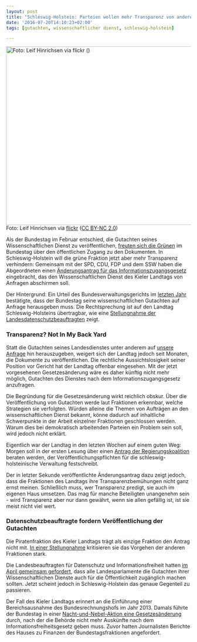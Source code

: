 ```yaml
---
layout: post
title: "Schleswig-Holstein: Parteien wollen mehr Transparenz von anderen und weniger von sich"
date: '2016-07-20T14:10:23+02:00'
tags: [gutachten, wissenschaftlicher dienst, schleswig-holstein]

---
```


<a href="https://netzpolitik.org/wp-upload/2016/07/15084392262_9522c96b18_k.jpg"><img src="https://netzpolitik.org/wp-upload/2016/07/15084392262_9522c96b18_k-730x487.jpg" alt="Foto: Leif Hinrichsen via flickr ()" width="730" height="487" class="size-large wp-image-127112" /></a> 
<br>Foto: Leif Hinrichsen via <a href="https://www.flickr.com/photos/leifhinrichsen/15084392262/">flickr</a> (<a href="https://creativecommons.org/licenses/by-nc/2.0/">CC BY-NC 2.0</a>)

Als der Bundestag im Februar entschied, die Gutachten seines Wissenschaftlichen Dienst zu veröffentlichen, <a href="https://gruen-digital.de/2016/02/bundestag-macht-gutachten-des-wissenschaftlichen-dienstes-kuenftig-allen-interessierten-zugaenglich/">freuten sich die Grünen</a> im Bundestag über den öffentlichen Zugang zu den Dokumenten. In Schleswig-Holstein will die grüne Fraktion jetzt aber mehr Transparenz verhindern: Gemeinsam mit der SPD, CDU, FDP und dem SSW haben die Abgeordneten einen <a href="http://www.landtag.ltsh.de/infothek/wahl18/drucks/4400/drucksache-18-4465.pdf">Änderungsantrag für das Informationszugangsgesetz</a> eingebracht, das den Wissenschaftlichen Dienst des Kieler Landtags von Anfragen abschirmen soll.

Der Hintergrund: Ein Urteil des Bundesverwaltungsgerichts im <a href="http://blog.fragdenstaat.de/post/122414608942/bundestag-muss-zugang-zu-dokumenten-des">letzten Jahr</a> bestätigte, dass der Bundestag seine wissenschaftlichen Gutachten auf Anfrage herausgeben muss. Die Rechtsprechung ist auf den Landtag Schleswig-Holsteins übertragbar, wie eine <a href="https://fragdenstaat.de/anfrage/wissenschaftliche-dienste-des-landtages-3/#nachricht-44637">Stellungnahme der Landesdatenschutzbeauftragten</a> zeigt.

<h3>Transparenz? Not In My Back Yard</h3>

Statt die Gutachten seines Landesdienstes unter anderem auf <a href="https://fragdenstaat.de/anfrage/ubersicht-uber-gutachten-des-wissenschaftlichen-dienstes/#nachricht-50565">unsere Anfrage</a> hin herauszugeben, weigert sich der Landtag jedoch seit Monaten, die Dokumente zu veröffentlichen. Die rechtliche Aussichtslosigkeit seiner Position vor Gericht hat der Landtag offenbar eingesehen. Mit der jetzt vorgesehenen Gesetzesänderung wäre es daher künftig nicht mehr möglich, Gutachten des Dienstes nach dem Informationszugangsgesetz anzufragen.

Die Begründung für die Gesetzesänderung wirkt reichlich obskur. Über die Veröffentlichung von Gutachten werde laut Fraktionen erkennbar, welche Strategien sie verfolgten. Würden alleine die Themen von Aufträgen an den wissenschaftlichen Dienst bekannt, könne dadurch auf inhaltliche Schwerpunkte in der Arbeit einzelner Fraktionen geschlossen werden. Warum dies bei demokratisch arbeitenden Parteien ein Problem sein soll, wird jedoch nicht erklärt.

Eigentlich war der Landtag in den letzten Wochen auf einem guten Weg: Morgen soll in der ersten Lesung über einen <a href="http://www.landtag.ltsh.de/infothek/wahl18/drucks/4400/drucksache-18-4409.pdf">Antrag der Regierungskoalition</a> beraten werden, der Veröffentlichungspflichten für die schleswig-holsteinische Verwaltung festschreibt. 

Der in letzter Sekunde veröffentlichte Änderungsantrag dazu zeigt jedoch, dass die Fraktionen des Landtags ihre Transparenzbemühungen nicht ganz ernst meinen. Schließlich muss, wer Transparenz predigt, sie auch im eigenen Haus umsetzen. Das mag für manche Beteiligten unangenehm sein - wird Transparenz aber nur dann gewährt, wenn sie allen gefällig ist, ist sie meist nicht viel wert.  

<h3>Datenschutzbeauftragte fordern Veröffentlichung der Gutachten</h3>

Die Piratenfraktion des Kieler Landtags trägt als einzige Fraktion den Antrag nicht mit. <a href="https://www.piratenpartei.de/2016/07/20/versteckspiel-2-0-schmutzige-spielchen-der-politik/">In einer Stellungnahme</a> kritisieren sie das Vorgehen der anderen Fraktionen stark.

Die Landesbeauftragten für Datenschutz und Informationsfreiheit hatten <a href="https://netzpolitik.org/2016/beauftragte-fuer-informationsfreiheit-auch-landesparlamente-sollen-wissenschaftliche-dienste-oeffnen/">im April gemeinsam gefordert</a>, dass alle Landesparlamente die Gutachten ihrer Wissenschaftlichen Dienste auch für die Öffentlichkeit zugänglich machen sollten. Jetzt scheint jedoch in Schleswig-Holstein das genaue Gegenteil zu passieren.

Der Fall des Kieler Landtags erinnert an die Einführung einer Bereichsausnahme des Bundesrechnungshofs im Jahr 2013. Damals führte der Bundestag in einer <a href="https://netzpolitik.org/2016/rezension-gesetzeskommentar-zur-informationsfreiheit-haelt-ausnahme-fuer-rechnungshof-fuer-verfassungswidrig/">Nacht-und-Nebel-Aktion eine Gesetzesänderung</a> durch, nach der die Behörde nicht mehr Auskünfte nach dem Informationsfreiheitsgesetz geben muss. Zuvor hatten Journalisten Berichte des Hauses zu Finanzen der Bundestagsfraktionen angefordert.
